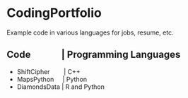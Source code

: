 # CodingPortfolio
Example code in various languages for jobs, resume, etc.

## Code &nbsp;&nbsp;&nbsp;&nbsp;&nbsp;&nbsp;&nbsp;&nbsp;&nbsp;&nbsp;&nbsp;&nbsp;&nbsp;| Programming Languages
* ShiftCipher &nbsp;&nbsp;&nbsp;&nbsp;&nbsp;&nbsp;&nbsp;| C++
* MapsPython &nbsp;&nbsp;&nbsp;&nbsp;| Python
* DiamondsData | R and Python 
